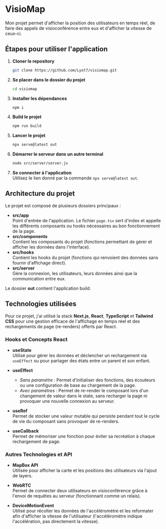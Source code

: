 # VisioMap

Mon projet permet d'afficher la position des utilisateurs en temps réel, de faire des appels de visioconférence entre eux et d'afficher la vitesse de ceux-ci.

## Étapes pour utiliser l'application

1. **Cloner le repository**

   ```bash
   git clone https://github.com/Lyot7/visiomap.git
   ```

2. **Se placer dans le dossier du projet**

   ```bash
   cd visiomap
   ```

3. **Installer les dépendances**

   ```bash
   npm i
   ```

4. **Build le projet**

   ```bash
   npm run build
   ```

5. **Lancer le projet**

   ```bash
   npx serve@latest out
   ```

6. **Démarrer le serveur dans un autre terminal**

   ```bash
   node src/server/server.js
   ```

7. **Se connecter à l'application**  
   Utilisez le lien donné par la commande `npx serve@latest out`.

## Architecture du projet

Le projet est composé de plusieurs dossiers principaux :

- **src/app**  
  Point d'entrée de l'application. Le fichier `page.tsx` sert d'index et appelle les différents composants ou hooks nécessaires au bon fonctionnement de la page.
- **src/components**  
  Contient les composants du projet (fonctions permettant de gérer et afficher les données dans l'interface).
- **src/hooks**  
  Contient les hooks du projet (fonctions qui renvoient des données sans fournir d'affichage direct).
- **src/server**  
  Gère la connexion, les utilisateurs, leurs données ainsi que la communication entre eux.

Le dossier **out** contient l'application build.

## Technologies utilisées

Pour ce projet, j'ai utilisé la stack **Next.js**, **React**, **TypeScript** et **Tailwind CSS** pour une gestion efficace de l'affichage en temps réel et des rechargements de page (re-renders) offerts par React.

### Hooks et Concepts React

- **useState**  
  Utilisé pour gérer les données et déclencher un rechargement via `useEffect` ou pour partager des états entre un parent et son enfant.

- **useEffect**

  - _Sans paramètre_ : Permet d'initialiser des fonctions, des écouteurs ou une configuration de base au chargement de la page.
  - _Avec paramètres_ : Permet de re-render le composant lors d'un changement de valeur dans le state, sans recharger la page ni provoquer une nouvelle connexion au serveur.

- **useRef**  
  Permet de stocker une valeur mutable qui persiste pendant tout le cycle de vie du composant sans provoquer de re-renders.

- **useCallback**  
  Permet de mémoriser une fonction pour éviter sa recréation à chaque rechargement de page.

### Autres Technologies et API

- **MapBox API**  
  Utilisée pour afficher la carte et les positions des utilisateurs via l'ajout de layers.

- **WebRTC**  
  Permet de connecter deux utilisateurs en visioconférence grâce à l'envoi de requêtes au serveur (fonctionnant comme un relais).

- **DeviceMotionEvent**  
  Utilisé pour récolter les données de l'accéléromètre et les reformater afin d'afficher la vitesse de l'utilisateur (l'accéléromètre indique l'accélération, pas directement la vitesse).
